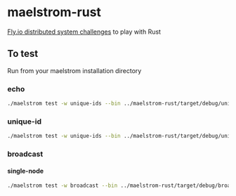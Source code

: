 # maelstrom-rust

[Fly.io distributed system challenges](https://fly.io/dist-sys/1/)  to play with Rust

## To test

Run from your maelstrom installation directory

### echo

```sh
./maelstrom test -w unique-ids --bin ../maelstrom-rust/target/debug/unique-id --time-limit 30 --rate 1000 --node-count 3 --availability total --nemesis partition --log-stderr
```

### unique-id

```sh
./maelstrom test -w unique-ids --bin ../maelstrom-rust/target/debug/unique-id --time-limit 30 --rate 1000 --node-count 3 --availability total --nemesis partition --log-stderr

```

### broadcast

#### single-node

```sh
./maelstrom test -w broadcast --bin ../maelstrom-rust/target/debug/broadcast --node-count 1 --time-limit 20 --rate 10 --availability total --nemesis partition --log-stderr

```
